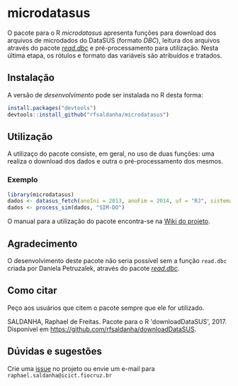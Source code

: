 # microdatasus

O pacote para o R *microdatasus* apresenta funções para download dos arquivos de microdados do DataSUS (formato *DBC*), leitura dos arquivos através do pacote [*read.dbc*](https://cran.r-project.org/web/packages/read.dbc/index.html) e pré-processamento para utilização. Nesta última etapa, os rótulos e formato das variáveis são atribuídos e tratados.

## Instalação

A versão de *desenvolvimento* pode ser instalada no R desta forma:

```r
install.packages("devtools")
devtools::install_github("rfsaldanha/microdatasus")
```

## Utilização

A utilizaço do pacote consiste, em geral, no uso de duas funções: uma realiza o download dos dados e outra o pré-processamento dos mesmos.

### Exemplo

```r
library(microdatasus)
dados <- datasus_fetch(anoIni = 2013, anoFim = 2014, uf = "RJ", sistema = "SIM-DO")
dados <- process_sim(dados, "SIM-DO")
```

O manual para a utilização do pacote encontra-se na [Wiki do projeto](https://github.com/rfsaldanha/downloadDataSUS/wiki).

## Agradecimento

O desenvolvimento deste pacote não seria possível sem a função `read.dbc` criada por Daniela Petruzalek, através do pacote [*read.dbc*](https://cran.r-project.org/web/packages/read.dbc/index.html).

## Como citar

Peço aos usuários que citem o pacote sempre que ele for utilizado.

SALDANHA, Raphael de Freitas. Pacote para o R 'downloadDataSUS', 2017. Disponível em <https://github.com/rfsaldanha/downloadDataSUS>.

## Dúvidas e sugestões

Crie uma [issue](https://github.com/rfsaldanha/downloadDataSUS/issues) no projeto ou envie um e-mail para `raphael.saldanha@icict.fiocruz.br`
